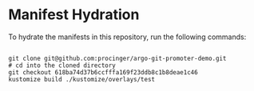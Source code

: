 
# Manifest Hydration

To hydrate the manifests in this repository, run the following commands:

```shell

git clone git@github.com:procinger/argo-git-promoter-demo.git
# cd into the cloned directory
git checkout 618ba74d37b6ccfffa169f23ddb8c1b8deae1c46
kustomize build ./kustomize/overlays/test
```
